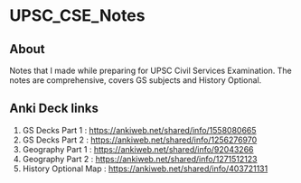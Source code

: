 # UPSC_CSE_Notes

## About

Notes that I made while preparing for UPSC Civil Services Examination. The notes are comprehensive, covers GS subjects and History Optional. 

## Anki Deck links
1. GS Decks Part 1 : https://ankiweb.net/shared/info/1558080665
2. GS Decks Part 2 : https://ankiweb.net/shared/info/1256276970
3. Geography Part 1 : https://ankiweb.net/shared/info/92043266
4. Geography Part 2 : https://ankiweb.net/shared/info/1271512123
5. History Optional Map : https://ankiweb.net/shared/info/403721131

